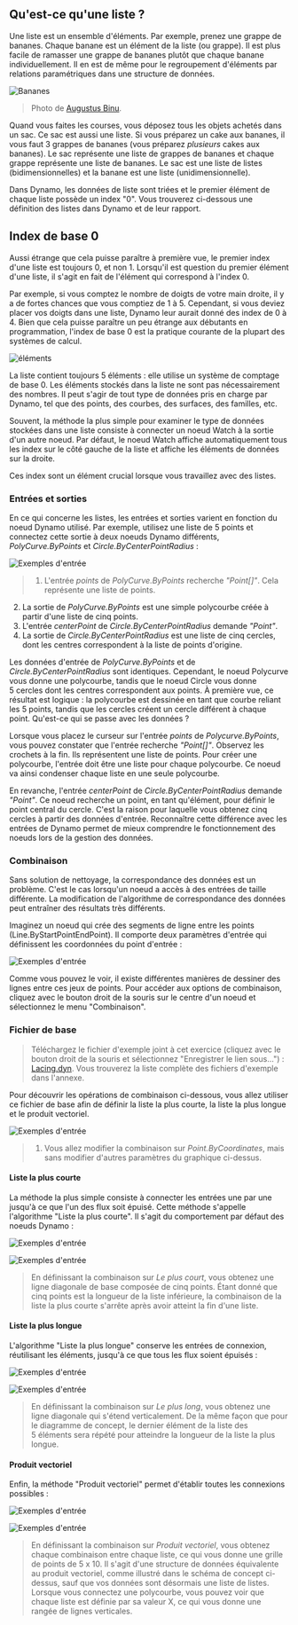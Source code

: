 

## Qu'est-ce qu'une liste ?

Une liste est un ensemble d'éléments. Par exemple, prenez une grappe de bananes. Chaque banane est un élément de la liste (ou grappe). Il est plus facile de ramasser une grappe de bananes plutôt que chaque banane individuellement. Il en est de même pour le regroupement d'éléments par relations paramétriques dans une structure de données.

![Bananes](images/6-1/Bananas_white_background_DS.jpg)

> Photo de [Augustus Binu](https://commons.wikimedia.org/wiki/File:Bananas_white_background_DS.jpg?fastcci_from=11404890&c1=11404890&d1=15&s=200&a=list).

Quand vous faites les courses, vous déposez tous les objets achetés dans un sac. Ce sac est aussi une liste. Si vous préparez un cake aux bananes, il vous faut 3 grappes de bananes (vous préparez *plusieurs* cakes aux bananes). Le sac représente une liste de grappes de bananes et chaque grappe représente une liste de bananes. Le sac est une liste de listes (bidimensionnelles) et la banane est une liste (unidimensionnelle).

Dans Dynamo, les données de liste sont triées et le premier élément de chaque liste possède un index "0". Vous trouverez ci-dessous une définition des listes dans Dynamo et de leur rapport.

## Index de base 0

Aussi étrange que cela puisse paraître à première vue, le premier index d'une liste est toujours 0, et non 1. Lorsqu'il est question du premier élément d'une liste, il s'agit en fait de l'élément qui correspond à l'index 0.

Par exemple, si vous comptez le nombre de doigts de votre main droite, il y a de fortes chances que vous comptiez de 1 à 5. Cependant, si vous deviez placer vos doigts dans une liste, Dynamo leur aurait donné des index de 0 à 4. Bien que cela puisse paraître un peu étrange aux débutants en programmation, l'index de base 0 est la pratique courante de la plupart des systèmes de calcul.

![éléments](images/6-1/items.jpg)

La liste contient toujours 5 éléments : elle utilise un système de comptage de base 0. Les éléments stockés dans la liste ne sont pas nécessairement des nombres. Il peut s'agir de tout type de données pris en charge par Dynamo, tel que des points, des courbes, des surfaces, des familles, etc.

Souvent, la méthode la plus simple pour examiner le type de données stockées dans une liste consiste à connecter un noeud Watch à la sortie d'un autre noeud. Par défaut, le noeud Watch affiche automatiquement tous les index sur le côté gauche de la liste et affiche les éléments de données sur la droite.

Ces index sont un élément crucial lorsque vous travaillez avec des listes.

### Entrées et sorties

En ce qui concerne les listes, les entrées et sorties varient en fonction du noeud Dynamo utilisé. Par exemple, utilisez une liste de 5 points et connectez cette sortie à deux noeuds Dynamo différents, *PolyCurve.ByPoints* et *Circle.ByCenterPointRadius* :

![Exemples d'entrée](images/6-2/PolyCurve.Inputs.jpg)

> 1. L'entrée *points* de *PolyCurve.ByPoints* recherche *"Point[]"*. Cela représente une liste de points.
2. La sortie de *PolyCurve.ByPoints* est une simple polycourbe créée à partir d'une liste de cinq points.
3. L'entrée *centerPoint* de *Circle.ByCenterPointRadius* demande *"Point"*.
4. La sortie de *Circle.ByCenterPointRadius* est une liste de cinq cercles, dont les centres correspondent à la liste de points d'origine.

Les données d'entrée de *PolyCurve.ByPoints* et de *Circle.ByCenterPointRadius* sont identiques. Cependant, le noeud Polycurve vous donne une polycourbe, tandis que le noeud Circle vous donne 5 cercles dont les centres correspondent aux points. À première vue, ce résultat est logique : la polycourbe est dessinée en tant que courbe reliant les 5 points, tandis que les cercles créent un cercle différent à chaque point. Qu'est-ce qui se passe avec les données ?

Lorsque vous placez le curseur sur l'entrée *points* de *Polycurve.ByPoints*, vous pouvez constater que l'entrée recherche *"Point[]"*. Observez les crochets à la fin. Ils représentent une liste de points. Pour créer une polycourbe, l'entrée doit être une liste pour chaque polycourbe. Ce noeud va ainsi condenser chaque liste en une seule polycourbe.

En revanche, l'entrée *centerPoint* de *Circle.ByCenterPointRadius* demande *"Point"*. Ce noeud recherche un point, en tant qu'élément, pour définir le point central du cercle. C'est la raison pour laquelle vous obtenez cinq cercles à partir des données d'entrée. Reconnaître cette différence avec les entrées de Dynamo permet de mieux comprendre le fonctionnement des noeuds lors de la gestion des données.

### Combinaison

Sans solution de nettoyage, la correspondance des données est un problème. C'est le cas lorsqu'un noeud a accès à des entrées de taille différente. La modification de l'algorithme de correspondance des données peut entraîner des résultats très différents.

Imaginez un noeud qui crée des segments de ligne entre les points (Line.ByStartPointEndPoint). Il comporte deux paramètres d'entrée qui définissent les coordonnées du point d'entrée :

![Exemples d'entrée](images/6-1/laceBase.jpg)

Comme vous pouvez le voir, il existe différentes manières de dessiner des lignes entre ces jeux de points. Pour accéder aux options de combinaison, cliquez avec le bouton droit de la souris sur le centre d'un noeud et sélectionnez le menu "Combinaison".

### Fichier de base

> Téléchargez le fichier d'exemple joint à cet exercice (cliquez avec le bouton droit de la souris et sélectionnez "Enregistrer le lien sous...") : [Lacing.dyn](datasets/6-1/Lacing.dyn). Vous trouverez la liste complète des fichiers d'exemple dans l'annexe.

Pour découvrir les opérations de combinaison ci-dessous, vous allez utiliser ce fichier de base afin de définir la liste la plus courte, la liste la plus longue et le produit vectoriel.

![Exemples d'entrée](images/6-1/lacing.jpg)

> 1. Vous allez modifier la combinaison sur *Point.ByCoordinates*, mais sans modifier d'autres paramètres du graphique ci-dessus.

#### Liste la plus courte

La méthode la plus simple consiste à connecter les entrées une par une jusqu'à ce que l'un des flux soit épuisé. Cette méthode s'appelle l'algorithme "Liste la plus courte". Il s'agit du comportement par défaut des noeuds Dynamo :

![Exemples d'entrée](images/6-1/shortestListDiagram.jpg)

![Exemples d'entrée](images/6-1/shortestList.jpg)

> En définissant la combinaison sur *Le plus court*, vous obtenez une ligne diagonale de base composée de cinq points. Étant donné que cinq points est la longueur de la liste inférieure, la combinaison de la liste la plus courte s'arrête après avoir atteint la fin d'une liste.

#### Liste la plus longue

L'algorithme "Liste la plus longue" conserve les entrées de connexion, réutilisant les éléments, jusqu'à ce que tous les flux soient épuisés :

![Exemples d'entrée](images/6-1/longestListDiagram.jpg)

![Exemples d'entrée](images/6-1/longestList.jpg)

> En définissant la combinaison sur *Le plus long*, vous obtenez une ligne diagonale qui s'étend verticalement. De la même façon que pour le diagramme de concept, le dernier élément de la liste des 5 éléments sera répété pour atteindre la longueur de la liste la plus longue.

#### Produit vectoriel

Enfin, la méthode "Produit vectoriel" permet d'établir toutes les connexions possibles :

![Exemples d'entrée](images/6-1/crossProductDiagram.jpg)

![Exemples d'entrée](images/6-1/crossProduct.jpg)

> En définissant la combinaison sur *Produit vectoriel*, vous obtenez chaque combinaison entre chaque liste, ce qui vous donne une grille de points de 5 x 10. Il s'agit d'une structure de données équivalente au produit vectoriel, comme illustré dans le schéma de concept ci-dessus, sauf que vos données sont désormais une liste de listes. Lorsque vous connectez une polycourbe, vous pouvez voir que chaque liste est définie par sa valeur X, ce qui vous donne une rangée de lignes verticales.

